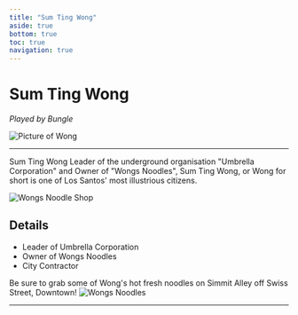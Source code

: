 ```yaml
---
title: "Sum Ting Wong"
aside: true
bottom: true
toc: true
navigation: true
---
```


# Sum Ting Wong

*Played by Bungle* 

![Picture of Wong](https://cdn.discordapp.com/attachments/764972311585095721/1174136431329951926/image.png)

---

Sum Ting Wong Leader of the underground organisation "Umbrella Corporation" and Owner of "Wongs Noodles", Sum Ting Wong, or Wong for short is one of Los Santos' most illustrious citizens. 


![Wongs Noodle Shop](https://cdn.discordapp.com/attachments/764972311585095721/1174137481470431344/image.png)

## Details
- Leader of Umbrella Corporation
- Owner of Wongs Noodles
- City Contractor

Be sure to grab some of Wong's hot fresh noodles on Simmit Alley off Swiss Street, Downtown! 
![Wongs Noodles](https://cdn.discordapp.com/attachments/764972311585095721/1174139541548957726/noodle1.png)

---
